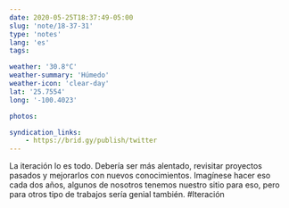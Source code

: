 ```yaml
---
date: 2020-05-25T18:37:49-05:00
slug: 'note/18-37-31'
type: 'notes'
lang: 'es'
tags:

weather: '30.8°C'
weather-summary: 'Húmedo'
weather-icon: 'clear-day'
lat: '25.7554'
long: '-100.4023'

photos:

syndication_links:
    - https://brid.gy/publish/twitter
---
```

La iteración lo es todo. Debería ser más alentado, revisitar proyectos pasados y mejorarlos con nuevos conocimientos. Imagínese hacer eso cada dos años, algunos de nosotros tenemos nuestro sitio para eso, pero para otros tipo de trabajos sería genial también. #Iteración